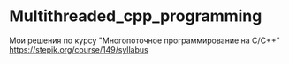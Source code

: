 # Multithreaded_cpp_programming
Мои решения по курсу "Многопоточное программирование на С/С++" https://stepik.org/course/149/syllabus
